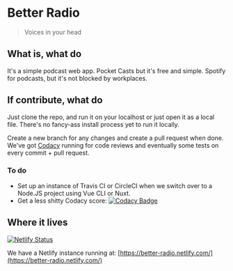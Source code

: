 # Better Radio
> Voices in your head

## What is, what do

It's a simple podcast web app. Pocket Casts but it's free and simple. Spotify for podcasts, but it's not blocked by workplaces.

## If contribute, what do

Just clone the repo, and run it on your localhost or just open it as a local file. There's no fancy-ass install process yet to run it locally.

Create a new branch for any changes and create a pull request when done. We've got [Codacy](https://app.codacy.com/projects) running for code reviews and eventually some tests on every commit + pull request.

### To do
-  Set up an instance of Travis CI or CircleCI when we switch over to a Node.JS project using Vue CLI or Nuxt.
-  Get a less shitty Codacy score: [![Codacy Badge](https://api.codacy.com/project/badge/Grade/758ea31dd43e47b9bf98b00dadcd8cca)](https://www.codacy.com/app/honsaar/Better-Radio?utm_source=github.com&amp;utm_medium=referral&amp;utm_content=honsaar/Better-Radio&amp;utm_campaign=Badge_Grade)

## Where it lives

[![Netlify Status](https://api.netlify.com/api/v1/badges/1dd38d9b-544a-4f31-b07a-c27559a74f19/deploy-status)](https://app.netlify.com/sites/better-radio/deploys)

We have a Netlify instance running at: [https://better-radio.netlify.com/](https://better-radio.netlify.com/)
